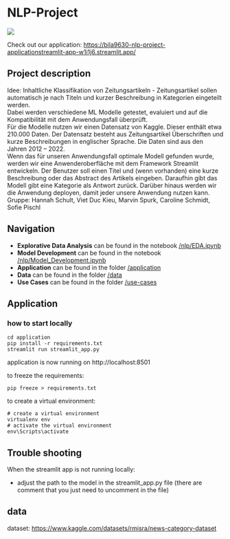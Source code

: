 # NLP-Project
<img src="https://img.shields.io/badge/Python-grey?style=flat-square&logo=Python"/>

Check out our application: https://bila9630-nlp-project-applicationstreamlit-app-w1i1j6.streamlit.app/

## Project description

Idee: Inhaltliche Klassifikation von Zeitungsartikeln - Zeitungsartikel sollen automatisch je nach Titeln und kurzer Beschreibung in Kategorien eingeteilt werden.
<br>Dabei werden verschiedene ML Modelle getestet, evaluiert und auf die Kompatibilität mit dem Anwendungsfall überprüft.
<br>Für die Modelle nutzen wir einen Datensatz von Kaggle. Dieser enthält etwa 210.000 Daten. Der Datensatz besteht aus Zeitungsartikel Überschriften und kurze Beschreibungen in englischer Sprache. Die Daten sind aus den Jahren 2012 – 2022.
<br>Wenn das für unseren Anwendungsfall optimale Modell gefunden wurde, werden wir eine Anwenderoberfläche mit dem Framework Streamlit entwickeln. Der Benutzer soll einen Titel und (wenn vorhanden) eine kurze Beschreibung oder das Abstract des Artikels eingeben. Daraufhin gibt das Modell gibt eine Kategorie als Antwort zurück. Darüber hinaus werden wir die Anwendung deployen, damit jeder unsere Anwendung nutzen kann.
<br>Gruppe: Hannah Schult, Viet Duc Kieu, Marvin Spurk, Caroline Schmidt, Sofie Pischl

## Navigation
- **Explorative Data Analysis** can be found in the notebook [/nlp/EDA.ipynb](/nlp/EDA.ipynb)
- **Model Development** can be found in the notebook [/nlp/Model_Development.ipynb](/nlp/Model%20Development.ipynb)
- **Application** can be found in the folder [/application](/application)
- **Data** can be found in the folder [/data](/data)
- **Use Cases** can be found in the folder [/use-cases](/use-cases)


## Application
### how to start locally
```
cd application
pip install -r requirements.txt
streamlit run streamlit_app.py
```
application is now running on http://localhost:8501

to freeze the requirements:
```
pip freeze > requirements.txt
```

to create a virtual environment:
```
# create a virtual environment
virtualenv env
# activate the virtual environment
env\Scripts\activate
```

## Trouble shooting
When the streamlit app is not running locally:
- adjust the path to the model in the streamlit_app.py file (there are comment that you just need to uncomment in the file)

## data
dataset: https://www.kaggle.com/datasets/rmisra/news-category-dataset